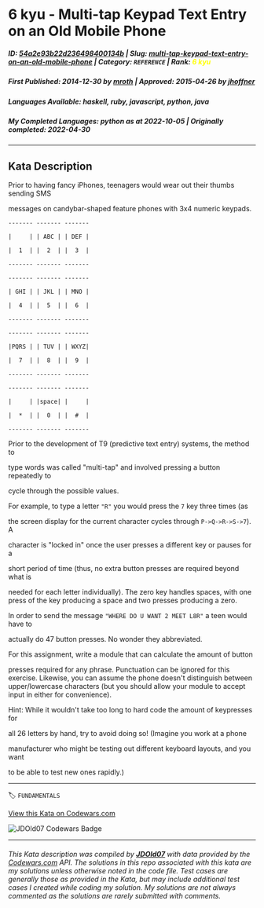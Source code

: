 # 6 kyu - Multi-tap Keypad Text Entry on an Old Mobile Phone

##### **ID**: [54a2e93b22d236498400134b](https://www.codewars.com/kata/54a2e93b22d236498400134b) | **Slug**: [multi-tap-keypad-text-entry-on-an-old-mobile-phone](https://www.codewars.com/kata/54a2e93b22d236498400134b) | **Category**: `REFERENCE` | **Rank**: <span style="color:yellow">6 kyu</span>

##### **First Published**: 2014-12-30 ***by*** [mroth](https://www.codewars.com/users/mroth) | **Approved**: 2015-04-26 ***by*** [jhoffner](https://www.codewars.com/users/jhoffner)

##### **Languages Available**: haskell, ruby, javascript, python, java

##### **My Completed Languages**: python ***as at*** 2022-10-05 | **Originally completed**: 2022-04-30

---

## Kata Description


Prior to having fancy iPhones, teenagers would wear out their thumbs sending SMS

messages on candybar-shaped feature phones with 3x4 numeric keypads.



    ------- ------- -------

    |     | | ABC | | DEF |

    |  1  | |  2  | |  3  |

    ------- ------- -------

    ------- ------- -------

    | GHI | | JKL | | MNO |

    |  4  | |  5  | |  6  |

    ------- ------- -------

    ------- ------- -------

    |PQRS | | TUV | | WXYZ|

    |  7  | |  8  | |  9  |

    ------- ------- -------

    ------- ------- -------

    |     | |space| |     |

    |  *  | |  0  | |  #  |

    ------- ------- -------



Prior to the development of T9 (predictive text entry) systems, the method to

type words was called "multi-tap" and involved pressing a button repeatedly to

cycle through the possible values.



For example, to type a letter `"R"` you would press the `7` key three times (as

the screen display for the current character cycles through `P->Q->R->S->7`).  A

character is "locked in" once the user presses a different key or pauses for a

short period of time (thus, no extra button presses are required beyond what is

needed for each letter individually). The zero key handles spaces, with one press of the key producing a space and two presses producing a zero.



In order to send the message `"WHERE DO U WANT 2 MEET L8R"` a teen would have to

actually do 47 button presses.  No wonder they abbreviated.



For this assignment, write a module that can calculate the amount of button

presses required for any phrase. Punctuation can be ignored for this exercise. Likewise, you can assume the phone doesn't distinguish between upper/lowercase characters (but you should allow your module to accept input in either for convenience).



Hint: While it wouldn't take too long to hard code the amount of keypresses for

all 26 letters by hand, try to avoid doing so! (Imagine you work at a phone

manufacturer who might be testing out different keyboard layouts, and you want

to be able to test new ones rapidly.)

---


🏷 `FUNDAMENTALS`


[View this Kata on Codewars.com](https://www.codewars.com/kata/54a2e93b22d236498400134b)

![](https://www.codewars.com/users/jdold07/badges/large "JDOld07 Codewars Badge")

---

###### *This Kata description was compiled by [**JDOld07**](https://tpstech.dev) with data provided by the [Codewars.com](https://www.codewars.com) API.  The solutions in this repo associated with this kata are my solutions unless otherwise noted in the code file.  Test cases are generally those as provided in the Kata, but may include additional test cases I created while coding my solution.  My solutions are not always commented as the solutions are rarely submitted with comments.*
